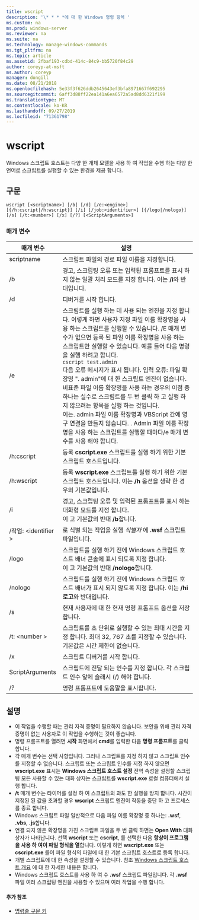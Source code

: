 ```yaml
---
title: wscript
description: '\* * * *에 대 한 Windows 명령 항목 '
ms.custom: na
ms.prod: windows-server
ms.reviewer: na
ms.suite: na
ms.technology: manage-windows-commands
ms.tgt_pltfrm: na
ms.topic: article
ms.assetid: 2fbaf193-cdbd-414c-84c9-bb5720f84c29
author: coreyp-at-msft
ms.author: coreyp
manager: dongill
ms.date: 08/21/2018
ms.openlocfilehash: 5e33f3f626ddb2645643ef3bfa8971667f692295
ms.sourcegitcommit: 6aff3d88ff22ea141a6ea6572a5ad8dd6321f199
ms.translationtype: MT
ms.contentlocale: ko-KR
ms.lasthandoff: 09/27/2019
ms.locfileid: "71361798"
---
```

# <a name="wscript"></a>wscript



Windows 스크립트 호스트는 다양 한 개체 모델을 사용 하 여 작업을 수행 하는 다양 한 언어로 스크립트를 실행할 수 있는 환경을 제공 합니다.

## <a name="syntax"></a>구문

```
wscript [<scriptname>] [/b] [/d] [/e:<engine>] [{/h:cscript|/h:wscript}] [/i] [/job:<identifier>] [{/logo|/nologo}] [/s] [/t:<number>] [/x] [/?] [<ScriptArguments>]
```

### <a name="parameters"></a>매개 변수

|매개 변수|설명|
|---------|-----------|
|scriptname|스크립트 파일의 경로 파일 이름을 지정합니다.|
|/b|경고, 스크립팅 오류 또는 입력된 프롬프트를 표시 하지 않는 일괄 처리 모드를 지정 합니다. 이는 **/i**와 반대입니다.|
|/d|디버거를 시작 합니다.|
|/e|스크립트를 실행 하는 데 사용 되는 엔진을 지정 합니다. 이렇게 하면 사용자 지정 파일 이름 확장명을 사용 하는 스크립트를 실행할 수 있습니다. /E 매개 변수가 없으면 등록 된 파일 이름 확장명을 사용 하는 스크립트만 실행할 수 있습니다. 예를 들어 다음 명령을 실행 하려고 합니다.<br>```cscript test.admin```<br>다음 오류 메시지가 표시 됩니다. 입력 오류: 파일 확장명 ". admin"에 대 한 스크립트 엔진이 없습니다.<br>비표준 파일 이름 확장명을 사용 하는 경우의 이점 중 하나는 실수로 스크립트를 두 번 클릭 하 고 실행 하지 않으려는 항목을 실행 하는 것입니다. <br>이는. admin 파일 이름 확장명과 VBScript 간에 영구 연결을 만들지 않습니다. . Admin 파일 이름 확장명을 사용 하는 스크립트를 실행할 때마다/e 매개 변수를 사용 해야 합니다.|
|/h:cscript|등록 **cscript.exe** 스크립트를 실행 하기 위한 기본 스크립트 호스트입니다.|
|/h:wscript|등록 **wscript.exe** 스크립트를 실행 하기 위한 기본 스크립트 호스트입니다. 이는 **/h** 옵션을 생략 한 경우의 기본값입니다.|
|/i|경고, 스크립팅 오류 및 입력된 프롬프트를 표시 하는 대화형 모드를 지정 합니다.</br>이 고 기본값의 반대 **/b**합니다.|
|/작업: \<identifier >|로 식별 되는 작업을 실행 *식별자* 에 **.wsf** 스크립트 파일입니다.|
|/logo|스크립트를 실행 하기 전에 Windows 스크립트 호스트 배너 콘솔에 표시 되도록 지정 합니다.</br>이 고 기본값의 반대 **/nologo**합니다.|
|/nologo|스크립트를 실행 하기 전에 Windows 스크립트 호스트 배너가 표시 되지 않도록 지정 합니다. 이는 **/hi 로고**와 반대입니다.|
|/s|현재 사용자에 대 한 현재 명령 프롬프트 옵션을 저장 합니다.|
|/t: \<number >|스크립트를 초 단위로 실행할 수 있는 최대 시간을 지정 합니다. 최대 32, 767 초를 지정할 수 있습니다.</br>기본값은 시간 제한이 없습니다.|
|/x|스크립트 디버거를 시작 합니다.|
|ScriptArguments|스크립트에 전달 되는 인수를 지정 합니다. 각 스크립트 인수 앞에 슬래시 (/) 해야 합니다.|
|/?|명령 프롬프트에 도움말을 표시합니다.|

## <a name="remarks"></a>설명

-   이 작업을 수행할 때는 관리 자격 증명이 필요하지 않습니다. 보안을 위해 관리 자격 증명이 없는 사용자로 이 작업을 수행하는 것이 좋습니다.
-   명령 프롬프트를 열려면 **시작** 화면에서 **cmd**를 입력한 다음 **명령 프롬프트**를 클릭합니다.
-   각 매개 변수는 선택 사항입니다. 그러나 스크립트를 지정 하지 않고 스크립트 인수를 지정할 수 없습니다. 스크립트 또는 스크립트 인수를 지정 하지 않으면 **wscript.exe** 표시는 **Windows 스크립트 호스트 설정** 전역 속성을 설정할 스크립팅 모든 사용할 수 있는 대화 상자는 스크립트를 **wscript.exe** 로컬 컴퓨터에서 실행 합니다.
-   **/t** 매개 변수는 타이머를 설정 하 여 스크립트의 과도 한 실행을 방지 합니다. 시간이 지정된 된 값을 초과할 경우 **wscript** 스크립트 엔진이 작동을 중단 하 고 프로세스를 종료 합니다.
-   Windows 스크립트 파일 일반적으로 다음 파일 이름 확장명 중 하나는: **.wsf**, **.vbs**, **.js**합니다.
-   연결 되지 않은 확장명을 가진 스크립트 파일을 두 번 클릭 하면는 **Open With** 대화 상자가 나타납니다. 선택 **wscript** 또는 **cscript**, 를 선택한 다음 **항상이 프로그램을 사용 하 여이 파일 형식을 열**합니다. 이렇게 하면 **wscript.exe** 또는 **cscript.exe** 를이 파일 형식의 파일에 대 한 기본 스크립트 호스트로 등록 합니다.
-   개별 스크립트에 대 한 속성을 설정할 수 있습니다. 참조 [Windows 스크립트 호스트 개요](https://technet.microsoft.com/library/cc738350(v=ws.10).aspx) 에 대 한 자세한 내용은 합니다.
-   Windows 스크립트 호스트를 사용 하 여 수 **.wsf** 스크립트 파일입니다. 각 **.wsf** 파일 여러 스크립팅 엔진을 사용할 수 있으며 여러 작업을 수행 합니다.

#### <a name="additional-references"></a>추가 참조

-   [명령줄 구문 키](command-line-syntax-key.md)
